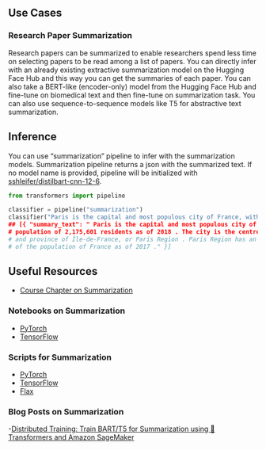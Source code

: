 ## Use Cases 

### Research Paper Summarization
Research papers can be summarized to enable researchers spend less time on selecting papers to be read among a list of papers. You can directly infer with an already existing extractive summarization model on the Hugging Face Hub and this way you can get the summaries of each paper. You can also take a BERT-like (encoder-only) model from the Hugging Face Hub and fine-tune on biomedical text and then fine-tune on summarization task. You can also use sequence-to-sequence models like T5 for abstractive text summarization.

## Inference
You can use “summarization” pipeline to infer with the summarization models. Summarization pipeline returns a json with the summarized text. If no model name is provided, pipeline will be initialized with [sshleifer/distilbart-cnn-12-6](https://huggingface.co/sshleifer/distilbart-cnn-12-6).

```python
from transformers import pipeline

classifier = pipeline("summarization")
classifier("Paris is the capital and most populous city of France, with an estimated population of 2,175,601 residents as of 2018, in an area of more than 105 square kilometres (41 square miles). The City of Paris is the centre and seat of government of the region and province of Île-de-France, or Paris Region, which has an estimated population of 12,174,880, or about 18 percent of the population of France as of 2017.”)
## [{ "summary_text": " Paris is the capital and most populous city of France, with an estimated 
# population of 2,175,601 residents as of 2018 . The city is the centre and seat of government of the region 
# and province of Île-de-France, or Paris Region . Paris Region has an estimated 18 percent 
# of the population of France as of 2017 ." }]
```

## Useful Resources
- [Course Chapter on Summarization](https://huggingface.co/course/chapter7/5?fw=pt)

### Notebooks on Summarization
- [PyTorch](https://github.com/huggingface/notebooks/blob/master/examples/summarization.ipynb)
- [TensorFlow](https://github.com/huggingface/notebooks/blob/master/examples/summarization-tf.ipynb)

### Scripts for Summarization
- [PyTorch](https://github.com/huggingface/notebooks/blob/master/examples/summarization.ipynb)
- [TensorFlow](https://github.com/huggingface/notebooks/blob/master/examples/summarization-tf.ipynb)
- [Flax](https://github.com/huggingface/transformers/tree/master/examples/flax/summarization)

### Blog Posts on Summarization
-[Distributed Training: Train BART/T5 for Summarization using 🤗 Transformers and Amazon SageMaker](https://huggingface.co/blog/sagemaker-distributed-training-seq2seq)